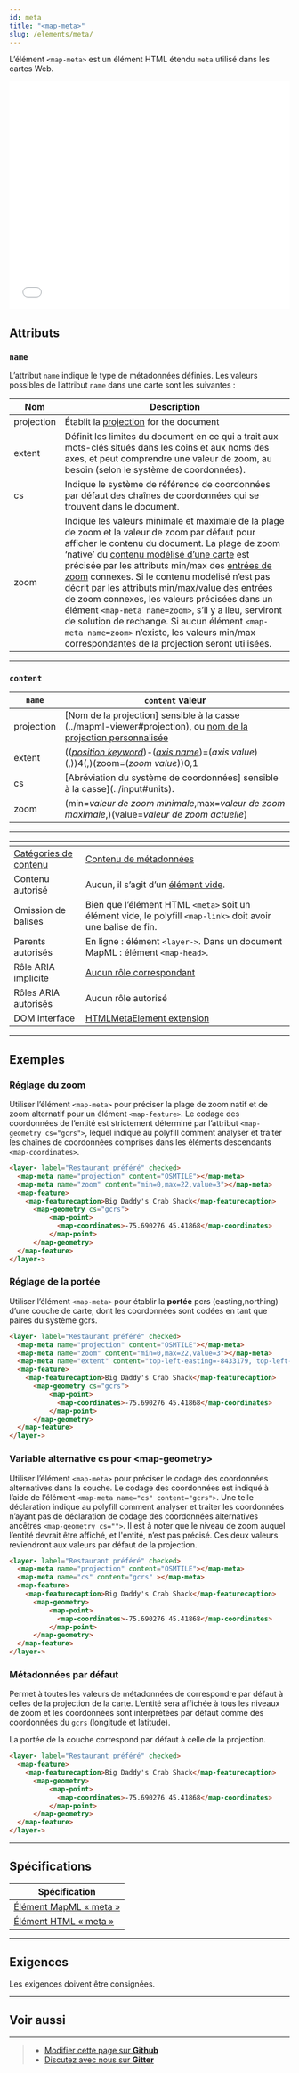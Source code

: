 ```yaml
---
id: meta
title: "<map-meta>"
slug: /elements/meta/
---
```


L’élément `<map-meta>` est un élément HTML étendu `meta` utilisé dans les cartes Web.

<!-- démo/exemple -->
<iframe src="../../../demo/map-meta-demo/" title="Démo en MapML" height="410" width="100%" scrolling="no" frameBorder="0"></iframe>

## Attributs 

### `name`

L’attribut `name` indique le type de métadonnées définies. Les valeurs possibles de l’attribut `name` dans une carte sont les suivantes :


| Nom          | Description                                          	  |
|--------------	|--------------------------------------------------------	|
| projection    | Établit la [projection](../mapml-viewer/#projection) for the document |
| extent        | Définit les limites du document en ce qui a trait aux mots-clés situés dans les coins et aux noms des axes, et peut comprendre une valeur de zoom, au besoin (selon le système de coordonnées). |
| cs            | Indique le système de référence de coordonnées par défaut des chaînes de coordonnées qui se trouvent dans le document. |
| zoom          | Indique les valeurs minimale et maximale de la plage de zoom et la valeur de zoom par défaut pour afficher le contenu du document. La plage de zoom ‘native’ du [contenu modélisé d’une carte](../link#tref) est précisée par les attributs min/max des [entrées de zoom](../input#type) connexes. Si le contenu modélisé n’est pas décrit par les attributs min/max/value des entrées de zoom connexes, les valeurs précisées dans un élément `<map-meta name=zoom>`, s’il y a lieu, serviront de solution de rechange. Si aucun élément `<map-meta name=zoom>` n’existe, les valeurs min/max correspondantes de la projection seront utilisées. |

---
### `content`

| `name`          | `content` valeur                                          	  |
|--------------	|--------------------------------------------------------	|
| projection    | [Nom de la projection] sensible à la casse (../mapml-viewer#projection), ou [nom de la projection personnalisée](../../api/mapml-viewer-api#definecustomprojectionoptions) |
| extent        | \(\(_[position keyword](../input#position)_\)-\(_[axis name](../input#axis)_\)=\(_axis value_\)\(,\)\)4\(,\)\(zoom=\(_zoom value_\)\)0,1 |
| cs            | [Abréviation du système de coordonnées] sensible à la casse](../input#units). |
| zoom          | (min=_valeur de zoom minimale_,max=_valeur de zoom maximale_,)(value=_valeur de zoom actuelle_) |

---

| <!-- -->    | <!-- -->    |
|-------------|-------------|
| [Catégories de contenu](https://developer.mozilla.org/en-US/docs/Web/Guide/HTML/Content_categories) | [Contenu de métadonnées](https://developer.mozilla.org/en-US/docs/Web/Guide/HTML/Content_categories#metadata_content) |
| Contenu autorisé | Aucun, il s’agit d’un [élément vide](https://developer.mozilla.org/en-US/docs/Glossary/Empty_element).  |
| Omission de balises | Bien que l’élément HTML `<meta>` soit un élément vide, le polyfill `<map-link>` doit avoir une balise de fin. |
| Parents autorisés | En ligne : élément `<layer->`. Dans un document MapML : élément `<map-head>`. |
| Rôle ARIA implicite | [Aucun rôle correspondant](https://www.w3.org/TR/html-aria/#dfn-no-corresponding-role) |
| Rôles ARIA autorisés | Aucun rôle autorisé |
| DOM interface | [HTMLMetaElement extension](https://developer.mozilla.org/en-US/docs/Web/API/HTMLMetaElement) |

---

## Exemples

### Réglage du zoom

Utiliser l’élément `<map-meta>` pour préciser la plage de zoom natif et de zoom alternatif pour un élément `<map-feature>`.
Le codage des coordonnées de l’entité est strictement déterminé par l’attribut `<map-geometry cs="gcrs">`, lequel indique au polyfill comment analyser et traiter les chaînes de coordonnées comprises dans les éléments descendants `<map-coordinates>`.



```html
<layer- label="Restaurant préféré" checked>
  <map-meta name="projection" content="OSMTILE"></map-meta>
  <map-meta name="zoom" content="min=0,max=22,value=3"></map-meta>
  <map-feature>
    <map-featurecaption>Big Daddy's Crab Shack</map-featurecaption>
      <map-geometry cs="gcrs">
          <map-point>
            <map-coordinates>-75.690276 45.41868</map-coordinates>
          </map-point>
      </map-geometry>
  </map-feature>
</layer->
```

### Réglage de la portée 

Utiliser l’élément `<map-meta>` pour établir la **portée** pcrs (easting,northing) d’une couche de carte, dont les coordonnées sont codées en tant que paires du système gcrs. 
 

```html
<layer- label="Restaurant préféré" checked>
  <map-meta name="projection" content="OSMTILE"></map-meta>
  <map-meta name="zoom" content="min=0,max=22,value=3"></map-meta>
  <map-meta name="extent" content="top-left-easting=-8433179, top-left-northing=5689316, bottom-right-easting=-8420968,bottom-right-northing=5683139"></map-meta>
  <map-feature>
    <map-featurecaption>Big Daddy's Crab Shack</map-featurecaption>
      <map-geometry cs="gcrs">
          <map-point>
            <map-coordinates>-75.690276 45.41868</map-coordinates>
          </map-point>
      </map-geometry>
  </map-feature>
</layer->
```

### Variable alternative cs pour &lt;map-geometry&gt;

Utiliser l’élément `<map-meta>` pour préciser le codage des coordonnées alternatives dans la couche.
Le codage des coordonnées est indiqué à l’aide de l’élément `<map-meta name="cs" content="gcrs">`. 
Une telle déclaration indique au polyfill comment analyser et traiter les coordonnées n’ayant pas de déclaration de codage des coordonnées alternatives ancêtres `<map-geometry cs="">`. Il est à noter que le niveau de zoom auquel l’entité devrait être affiché, et l'entité, n’est pas précisé.
Ces deux valeurs reviendront aux valeurs par défaut de la projection.
 

```html
<layer- label="Restaurant préféré" checked>
  <map-meta name="projection" content="OSMTILE"></map-meta>
  <map-meta name="cs" content="gcrs" ></map-meta>
  <map-feature>
    <map-featurecaption>Big Daddy's Crab Shack</map-featurecaption>
      <map-geometry>
          <map-point>
            <map-coordinates>-75.690276 45.41868</map-coordinates>
          </map-point>
      </map-geometry>
  </map-feature>
</layer->
```

### Métadonnées par défaut

Permet à toutes les valeurs de métadonnées de correspondre par défaut à celles de la projection de la carte. L’entité sera affichée à tous les niveaux de zoom et les coordonnées sont interprétées par défaut comme des coordonnées du `gcrs` (longitude et latitude). 

La portée de la couche correspond par défaut à celle de la projection.


```html
<layer- label="Restaurant préféré" checked>
  <map-feature>
    <map-featurecaption>Big Daddy's Crab Shack</map-featurecaption>
      <map-geometry>
          <map-point>
            <map-coordinates>-75.690276 45.41868</map-coordinates>
          </map-point>
      </map-geometry>
  </map-feature>
</layer->
```

---

## Spécifications

| Spécification                                                |
|--------------------------------------------------------------|
| [Élément MapML « meta »](https://maps4html.org/MapML/spec/#the-meta-element-0) |
| [Élément HTML « meta »](https://html.spec.whatwg.org/multipage/semantics.html#the-meta-element) |
---

## Exigences


Les exigences doivent être consignées.

---

## Voir aussi



---

> - [Modifier cette page sur **Github**](https://github.com/Maps4HTML/web-map-doc/edit/main/docs/elements/meta.md)
> - [Discutez avec nous sur **Gitter**](https://gitter.im/Maps4HTML/chat)

